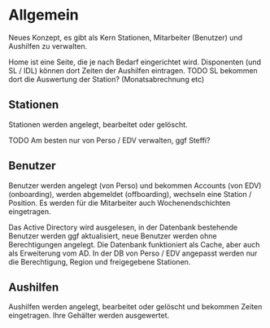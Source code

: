 # Allgemein

Neues Konzept, es gibt als Kern Stationen, Mitarbeiter (Benutzer) und Aushilfen zu verwalten.

Home ist eine Seite, die je nach Bedarf eingerichtet wird. Disponenten (und SL / IDL) können dort Zeiten der Aushilfen eintragen.
TODO SL bekommen dort die Auswertung der Station? (Monatsabrechnung etc)

## Stationen

Stationen werden angelegt, bearbeitet oder gelöscht.

TODO Am besten nur von Perso / EDV verwalten, ggf Steffi?

## Benutzer

Benutzer werden angelegt (von Perso) und bekommen Accounts (von EDV) (onboarding), werden abgemeldet (offboarding), wechseln eine Station / Position. Es werden für die Mitarbeiter auch Wochenendschichten eingetragen.

Das Active Directory wird ausgelesen, in der Datenbank bestehende Benutzer werden ggf aktualisiert, neue Benutzer werden ohne Berechtigungen angelegt. Die Datenbank funktioniert als Cache, aber auch als Erweiterung vom AD. In der DB von Perso / EDV angepasst werden nur die Berechtigung, Region und freigegebene Stationen.

## Aushilfen

Aushilfen werden angelegt, bearbeitet oder gelöscht und bekommen Zeiten eingetragen. Ihre Gehälter werden ausgewertet.
